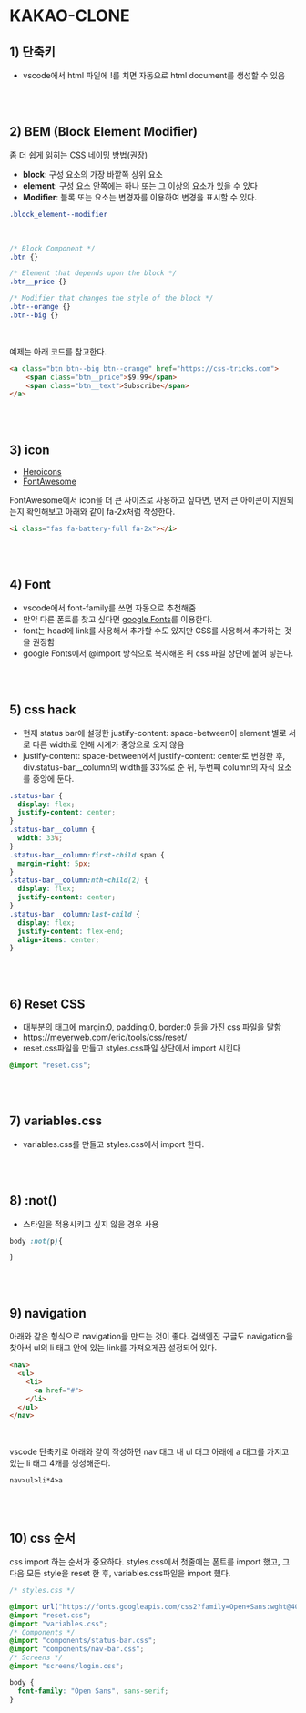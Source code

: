# KAKAO-CLONE

## 1) 단축키

- vscode에서 html 파일에 !를 치면 자동으로 html document를 생성할 수 있음

<br><br>

## 2) BEM (Block Element Modifier)

좀 더 쉽게 읽히는 CSS 네이밍 방법(권장)

- **block**: 구성 요소의 가장 바깥쪽 상위 요소
- **element**: 구성 요소 안쪽에는 하나 또는 그 이상의 요소가 있을 수 있다
- **Modifier**: 블록 또는 요소는 변경자를 이용하여 변경을 표시할 수 있다.

```CSS
.block_element--modifier
```

<br>

```CSS
/* Block Component */
.btn {}

/* Element that depends upon the block */
.btn__price {}

/* Modifier that changes the style of the block */
.btn--orange {}
.btn--big {}
```

<br>

예제는 아래 코드를 참고한다.

```HTML
<a class="btn btn--big btn--orange" href="https://css-tricks.com">
    <span class="btn__price">$9.99</span>
    <span class="btn__text">Subscribe</span>
</a>
```

<br><br>

## 3) icon

- [Heroicons](https://heroicons.com/)
- [FontAwesome](https://fontawesome.com/)

FontAwesome에서 icon을 더 큰 사이즈로 사용하고 싶다면, 먼저 큰 아이콘이 지원되는지 확인해보고 아래와 같이 fa-2x처럼 작성한다.

```HTML
<i class="fas fa-battery-full fa-2x"></i>
```

<br><br>

## 4) Font

- vscode에서 font-family를 쓰면 자동으로 추천해줌
- 만약 다른 폰트를 찾고 싶다면 [google Fonts](https://fonts.google.com/)를 이용한다.
- font는 head에 link를 사용해서 추가할 수도 있지만 CSS를 사용해서 추가하는 것을 권장함
- google Fonts에서 @import 방식으로 복사해온 뒤 css 파일 상단에 붙여 넣는다.

<br><br>

## 5) css hack

- 현재 status bar에 설정한 justify-content: space-between이 element 별로 서로 다른 width로 인해 시계가 중앙으로 오지 않음
- justify-content: space-between에서 justify-content: center로 변경한 후, div.status-bar\_\_column의 width를 33%로 준 뒤, 두번째 column의 자식 요소를 중앙에 둔다.

```CSS
.status-bar {
  display: flex;
  justify-content: center;
}
.status-bar__column {
  width: 33%;
}
.status-bar__column:first-child span {
  margin-right: 5px;
}
.status-bar__column:nth-child(2) {
  display: flex;
  justify-content: center;
}
.status-bar__column:last-child {
  display: flex;
  justify-content: flex-end;
  align-items: center;
}

```

<br><br>

## 6) Reset CSS

- 대부분의 태그에 margin:0, padding:0, border:0 등을 가진 css 파일을 말함
- https://meyerweb.com/eric/tools/css/reset/
- reset.css파일을 만들고 styles.css파일 상단에서 import 시킨다

```CSS
@import "reset.css";
```

<br><br>

## 7) variables.css

- variables.css를 만들고 styles.css에서 import 한다.

<br><Br>

## 8) :not()

- 스타일을 적용시키고 싶지 않을 경우 사용

```CSS
body :not(p){

}
```

<br><br>

## 9) navigation

아래와 같은 형식으로 navigation을 만드는 것이 좋다.
검색엔진 구글도 navigation을 찾아서 ul의 li 태그 안에 있는 link를 가져오게끔 설정되어 있다.

```HTML
<nav>
  <ul>
    <li>
      <a href="#">
    </li>
  </ul>
</nav>
```

<br>

vscode 단축키로 아래와 같이 작성하면 nav 태그 내 ul 태그 아래에 a 태그를 가지고 있는 li 태그 4개를 생성해준다.

```
nav>ul>li*4>a
```

<br><br>

## 10) css 순서

css import 하는 순서가 중요하다.
styles.css에서 첫줄에는 폰트를 import 했고, 그 다음 모든 style을 reset 한 후, variables.css파일을 import 했다.

```CSS
/* styles.css */

@import url("https://fonts.googleapis.com/css2?family=Open+Sans:wght@400;600&display=swap");
@import "reset.css";
@import "variables.css";
/* Components */
@import "components/status-bar.css";
@import "components/nav-bar.css";
/* Screens */
@import "screens/login.css";

body {
  font-family: "Open Sans", sans-serif;
}
```
